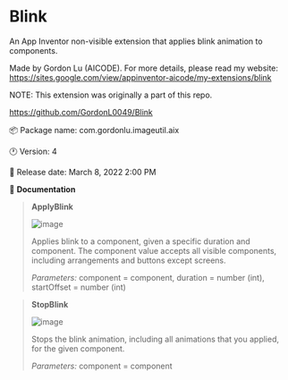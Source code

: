 # Blink
An App Inventor non-visible extension that applies blink animation to components.

Made by Gordon Lu (AICODE). For more details, please read my website: https://sites.google.com/view/appinventor-aicode/my-extensions/blink

NOTE: This extension was originally a part of this repo.

https://github.com/GordonL0049/Blink

:package: Package name: com.gordonlu.imageutil.aix

:clock1: Version: 4

:date: Release date:  March 8, 2022 2:00 PM

:open_book: **Documentation**

>**ApplyBlink**
>
>![image](https://user-images.githubusercontent.com/88015331/157597869-484b01c4-e2a0-42b8-b811-c4c4a12952a3.png)
>
>Applies blink to a component, given a specific duration and component. The component value accepts all visible components, including arrangements and buttons except screens.
>
>*Parameters:* component = component, duration = number (int), startOffset = number (int)

>**StopBlink**
>
>![image](https://user-images.githubusercontent.com/88015331/157597919-ddc83fe4-de36-4e7d-8a49-217bbf14eeaa.png)
>
>Stops the blink animation, including all animations that you applied, for the given component.
>
>*Parameters:* component = component
